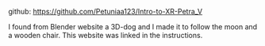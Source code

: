 github: https://github.com/Petuniaa123/Intro-to-XR-Petra_V

I found from Blender website a 3D-dog and I made it to follow the moon and a wooden chair. This website was linked in the instructions.